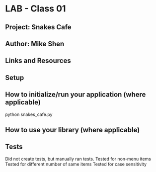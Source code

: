 # LAB - Class 01

## Project: Snakes Cafe

## Author: Mike Shen

## Links and Resources

## Setup

## How to initialize/run your application (where applicable)
python snakes_cafe.py

## How to use your library (where applicable)

## Tests

Did not create tests, but manually ran tests.
Tested for non-menu items
Tested for different number of same items
Tested for case sensitivity
